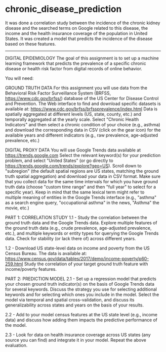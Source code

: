 # chronic_disease_prediction
It was done a correlation study between the incidence of the chronic kidney disease and the searched terms on Google related to this disease, the income and the health insurance coverage of the population in United States. It was created a model that predicts the incidence of the disease based on these features.
__________________________________________________________________________________________________________________________________




DIGITAL EPIDEMIOLOGY
The goal of this assignment is to set up a machine learning framework that predicts the prevalence of a specific chronic disease or health risk factor from digital records of online behavior.

You will need:

GROUND TRUTH DATA For this assignment you will use data from the Behavioral Risk Factor Surveillance System (BRFSS, https://www.cdc.gov/brfss/) database of the US Center for Disease Control and Prevention. The Web interface to find and download specific datasets is available at: https://www.cdc.gov/brfss/brfssprevalence/index.html Data is spatially aggregated at different levels (US, state, county, etc.) and temporally aggregated at the yearly scale. Select "Chronic Health Indicators" and then select a chronic condition of your choice (e.g., asthma) and download the corresponding data in CSV (click on the gear icon) for the available years and different indicators (e.g., raw prevalence, age-adjusted prevalence, etc.)

DIGITAL PROXY DATA You will use Google Trends data available at https://trends.google.com Select the relevant keyword(s) for your prediction problem, and select "United States" (or go directly to https://trends.google.com/trends/explore?geo=US). Scroll down to "subregion" (the default spatial regions are US states, matching the ground truth spatial aggregation) and download your data in CSV format. Make sure that you collect data for the same time intervals for which you have ground truth data (choose "custom time range" and then "full year" to select for a specific year). Keep in mind that the same lexical term might refer to multiple meaning of entities in the Google Trends interface (e.g., "asthma" as a search engine query, "occupational asthma" in the news, "Asthma" the movie, etc.)

PART 1: CORRELATION STUDY
1.1 - Study the correlation between the ground truth data and the Google Trends data. Explore multiple features of the ground truth data (e.g., crude prevalence, age-adjusted prevalence, etc.), and multiple keywords or entity types for querying the Google Trends data. Check for stability (or lack there of) across different years.

1.2 - Download US state-level data on income and poverty from the US Census Bureau. The data is available at: https://www.census.gov/data/tables/2017/demo/income-poverty/p60-259.html Study the correlation of your target ground truth feature with income/poverty features.

PART 2: PREDICTION MODEL
2.1 - Set up a regression model that predicts your chosen ground truth indicator(s) on the basis of Google Trends data for several keywords. Discuss the strategy you use for selecting additional keywords and for selecting which ones you include in the model. Select the model via temporal and spatial cross-validation, and discuss its generalizability across states and years on the basis of your results.

2.2 - Add to your model census features at the US state level (e.g., income data) and discuss how adding them impacts the predictive performance of the model.

2.3 - Look for data on health insurance coverage across US states (any source you can find) and integrate it in your model. Repeat the above evaluation.
